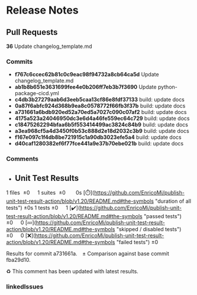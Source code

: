 # Release Notes

## Pull Requests
**36** Update changelog_template.md
### Commits
  - **f767c6ccec62b81c0c9eac98f94732a8cb64ca5d** Update changelog_template.md
  - **ab1b8b651e3631699fee4e0b206ff7eb3b7f3690** Update python-package-cicd.yml
  - **c4db3b27279aab6d3eeb5caa13cf86e8fdf37133** build: update docs
  - **0a87f6abfc924d368b9ea8c0578772f66fb3f37b** build: update docs
  - **a731661a6bdb920ed52a70ed5a7027c090c07af2** build: update docs
  - **4175a523a24046950dc3e6d4a46fe559ec64c729** build: update docs
  - **c18475262294bfaa6b5f553414499ac3824c84b9** build: update docs
  - **a3ea968cf5a4d3450f0b53c888d2e18d2032c3b9** build: update docs
  - **f167e097c1f4db8be721915c1a90db3023efe5a4** build: update docs
  - **d40caf1280382ef6f77fce441a9e37b70ebe021b** build: update docs
### Comments
 - ## Unit Test Results
1 files  ±0  1 suites  ±0   0s [:stopwatch:](https://github.com/EnricoMi/publish-unit-test-result-action/blob/v1.20/README.md#the-symbols &quot;duration of all tests&quot;) ±0s
1 tests ±0  1 [:heavy_check_mark:](https://github.com/EnricoMi/publish-unit-test-result-action/blob/v1.20/README.md#the-symbols &quot;passed tests&quot;) ±0  0 [:zzz:](https://github.com/EnricoMi/publish-unit-test-result-action/blob/v1.20/README.md#the-symbols &quot;skipped / disabled tests&quot;) ±0  0 [:x:](https://github.com/EnricoMi/publish-unit-test-result-action/blob/v1.20/README.md#the-symbols &quot;failed tests&quot;) ±0 

Results for commit a731661a. ± Comparison against base commit fba29d10.

:recycle: This comment has been updated with latest results.

### linkedIssues
    
